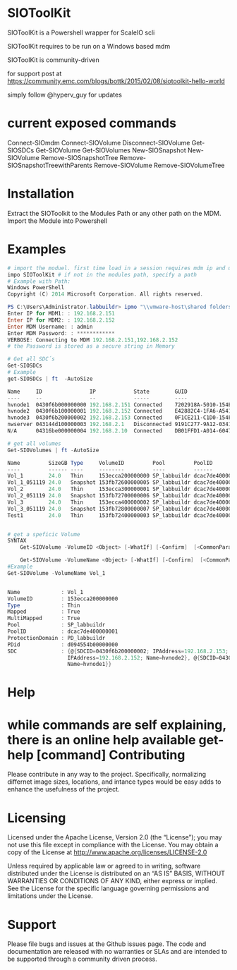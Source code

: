 SIOToolKit
==========


SIOToolKit is a Powershell wrapper for ScaleIO scli

SIOToolKit requires to be run on a Windows based mdm

SIOToolKit is community-driven

for support post at https://community.emc.com/blogs/bottk/2015/02/08/siotoolkit-hello-world

simply follow @hyperv_guy for updates

current exposed commands
===========

Connect-SIOmdm
Connect-SIOVolume
Disconnect-SIOVolume
Get-SIOSDCs
Get-SIOVolume
Get-SIOVolumes
New-SIOSnapshot
New-SIOVolume
Remove-SIOSnapshotTree
Remove-SIOSnapshotTreewithParents
Remove-SIOVolume
Remove-SIOVolumeTree

Installation
===========
Extract the SIOToolkit to the Modules Path or any other path on the MDM.
Import the Module into Powershell

Examples
===========
```PowerShell
# import the moduel. first time load in a session requires mdm ip and user / password
impo SIOToolKit # if not in the modules path, specify a path
# Example with Path:
Windows PowerShell
Copyright (C) 2014 Microsoft Corporation. All rights reserved.

PS C:\Users\Administrator.labbuildr> ipmo "\\vmware-host\shared folders\SWDIST\GIT\SIOToolKit"
Enter IP for MDM1: : 192.168.2.151
Enter IP for MDM2: : 192.168.2.152
Enter MDM Username: : admin
Enter MDM Password: : ************
VERBOSE: Connecting to MDM 192.168.2.151,192.168.2.152
# the Password is stored as a secure string in Memory

```
```PowerShell
# Get all SDC´s
Get-SIOSDCs
# Example
get-SIOSDCs | ft  -AutoSize

Name     ID               IP            State        GUID
----     --               --            -----        ----
hvnode1  0430f6b000000000 192.168.2.151 Connected    7202918A-5010-154E-A51E-032A73F2CDC2
hvnode2  0430f6b100000001 192.168.2.152 Connected    E42882C4-1FA6-A541-9830-3BEA0BF7D441
hvnode3  0430f6b200000002 192.168.2.153 Connected    0F1CE211-C1D0-154F-83A6-202B7F7D1927
nwserver 043144d100000003 192.168.2.1   Disconnected 9191C277-9A12-0341-9148-A8E51AF5EB3E
N/A      04316be000000004 192.168.2.10  Connected    DB01FFD1-A014-6047-AF57-BECACADA3E70

# get all volumes
Get-SIOVolumes | ft -AutoSize

Name         SizeGB Type     VolumeID         Pool         PoolID           Mapped
----         ------ ----     --------         ----         ------           ------
Vol_1        24.0   Thin     153ecca200000000 SP_labbuildr dcac7de400000001   True
Vol_1_051119 24.0   Snapshot 153fb72600000005 SP_labbuildr dcac7de400000001  False
Vol_2        24.0   Thin     153ecca300000001 SP_labbuildr dcac7de400000001   True
Vol_2_051119 24.0   Snapshot 153fb72700000006 SP_labbuildr dcac7de400000001  False
Vol_3        24.0   Thin     153ecca400000002 SP_labbuildr dcac7de400000001   True
Vol_3_051119 24.0   Snapshot 153fb72800000007 SP_labbuildr dcac7de400000001  False
Test1        24.0   Thin     153fb72400000003 SP_labbuildr dcac7de400000001  False


# get a speficic Volume
SYNTAX
    Get-SIOVolume -VolumeID <Object> [-WhatIf] [-Confirm]  [<CommonParameters>]

    Get-SIOVolume -VolumeName <Object> [-WhatIf] [-Confirm]  [<CommonParameters>]
#Example
Get-SIOVolume -VolumeName Vol_1


Name             : Vol_1
VolumeID         : 153ecca200000000
Type             : Thin
Mapped           : True
MultiMapped      : True
Pool             : SP_labbuildr
PoolID           : dcac7de400000001
ProtectionDomain : PD_labbuildr
PDid             : d094554b00000000
SDC              : {@{SDCID=0430f6b200000002; IPAddress=192.168.2.153; Name=hvnode3}, @{SDCID=0430f6b100000001;
                   IPAddress=192.168.2.152; Name=hvnode2}, @{SDCID=0430f6b000000000; IPAddress=192.168.2.151;
                   Name=hvnode1}}
```
Help
==========
while commands are self explaining, there is an online help available get-help [command]
Contributing
==========
Please contribute in any way to the project. Specifically, normalizing differnet image sizes, locations, and intance types would be easy adds to enhance the usefulness of the project.

Licensing
==========
Licensed under the Apache License, Version 2.0 (the “License”); you may not use this file except in compliance with the License. You may obtain a copy of the License at http://www.apache.org/licenses/LICENSE-2.0

Unless required by applicable law or agreed to in writing, software distributed under the License is distributed on an “AS IS” BASIS, WITHOUT WARRANTIES OR CONDITIONS OF ANY KIND, either express or implied. See the License for the specific language governing permissions and limitations under the License.

Support
==========
Please file bugs and issues at the Github issues page. The code and documentation are released with no warranties or SLAs and are intended to be supported through a community driven process.
